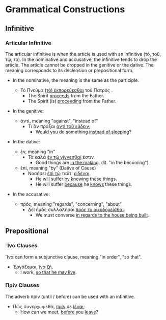 # Grammatical Constructions

## Infinitive

### Articular Infinitive
The articular infinitive is when the article is used with an infinitive (τό, τοῦ, τῷ, τό). In the nominative and accusative, the infinitive tends to drop the article. The article cannot be dropped in the genitive or the dative. The meaning corresponds to its declension or prepositional form.

- In the nominative, the meaning is the same as the participle.
  - Τὸ Πνεῦμα <u>(τὸ) ἐκπορεύεσθαι</u> τοῦ Πατρὸς <u></u>.
    - The Spirit <u>proceeds</u> from the Father.
    - The Spirit (is) <u>proceeding</u> from the Father.

- In the genitive:
  - ἀντί, meaning "against", "instead of"
    - Τι ἂν πράξαι <u>ἀντὶ τοῦ εὕδειν</u>;
      - Would you do something <u>instead of sleeping</u>?

- In the dative:
  - ἐν, meaning "in"
    - Τὰ καλὰ <u>ἐν τῷ γίγνεσθαί</u> ἐστιν.
      - Good things are <u>in the making</u>. (lit. "in the becoming")
  - ἐπί, meaning "by" (Dative of Cause)
    - Νοσήσει <u>ἐπὶ τῷ</u> ταῦτ' <u>εἰδέναι</u>.
      - He will suffer <u>by knowing</u> these things.
      - He will suffer <u>because</u> he <u>knows</u> these things.

- In the accusative:
  - πρός, meaning "regards", "concerning", "about"
    - Δεῖ ἡμᾶς συλλαλῆσαι <u>πρὸς τὸ οἰκοδομεῖσθαι</u>.
      - We must converse <u>in regards to the house being built</u>.

## Prepositional

### Ἵνα Clauses
Ἵνα can form a subjunctive clause, meaning "in order", "so that".
- Ἐργάζομαι, <u>ἵνα ζῇ</u>.
  - I work, <u>so that he may live</u>.

### Πρίν Clauses
The adverb πρίν (until / before) can be used with an infinitive.
- Πῶς συνερχώμεθα, <u>πρίν</u> σε <u>ἰέναι</u>;
  - How can we meet, <u>before</u> you <u>leave</u>?